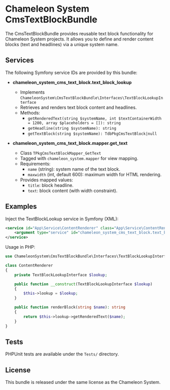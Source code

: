 Chameleon System CmsTextBlockBundle
===================================

The CmsTextBlockBundle provides reusable text block functionality for Chameleon System projects.
It allows you to define and render content blocks (text and headlines) via a unique system name.

Services
--------
The following Symfony service IDs are provided by this bundle:

- **chameleon_system_cms_text_block.text_block_lookup**
  - Implements `ChameleonSystem\CmsTextBlockBundle\Interfaces\TextBlockLookupInterface`
  - Retrieves and renders text block content and headlines.
  - Methods:
    - `getRenderedText(string $systemName, int $textContainerWidth = 1200, array $placeholders = []): string`
    - `getHeadline(string $systemName): string`
    - `getTextBlock(string $systemName): TdbPkgCmsTextBlock|null`

- **chameleon_system_cms_text_block.mapper.get_text**
  - Class `TPkgCmsTextBlockMapper_GetText`
  - Tagged with `chameleon_system.mapper` for view mapping.
  - Requirements:
    - `name` (string): system name of the text block.
    - `maxwidth` (int, default 600): maximum width for HTML rendering.
  - Provides mapped values:
    - `title`: block headline.
    - `text`: block content (with width constraint).

Examples
--------
Inject the TextBlockLookup service in Symfony (XML):

```xml
<service id="App\Service\ContentRenderer" class="App\Service\ContentRenderer">
    <argument type="service" id="chameleon_system_cms_text_block.text_block_lookup"/>
</service>
```

Usage in PHP:

```php
use ChameleonSystem\CmsTextBlockBundle\Interfaces\TextBlockLookupInterface;

class ContentRenderer
{
    private TextBlockLookupInterface $lookup;

    public function __construct(TextBlockLookupInterface $lookup)
    {
        $this->lookup = $lookup;
    }

    public function renderBlock(string $name): string
    {
        return $this->lookup->getRenderedText($name);
    }
}
```

Tests
-----
PHPUnit tests are available under the `Tests/` directory.

License
-------
This bundle is released under the same license as the Chameleon System.
